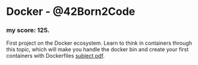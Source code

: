 # Docker - @42Born2Code
### my score: 125. 
First project on the Docker ecosystem. Learn to think in containers through this topic, which will make you handle the docker bin and create your first containers with Dockerfiles
[subject pdf](https://cdn.intra.42.fr/pdf/pdf/1008/docker.en.pdf).
